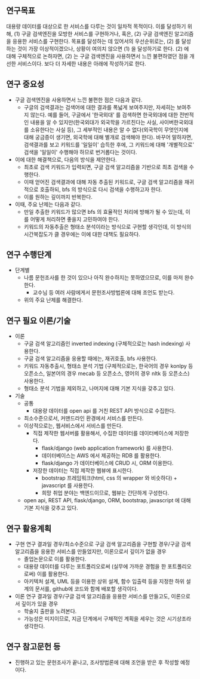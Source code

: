 연구목표
------
대용량 데이터를 대상으로 한 서비스를 다루는 것이 일차적 목적이다. 이를 달성하기 위해, (1) 구글 검색엔진을 모방한 서비스를 구현하거나, 혹은, (2) 구글 검색엔진 알고리즘을 응용한 서비스를 구현한다. 목표를 달성하는 데 있어서의 우선순위로는, (2) 를 달성하는 것이 가장 이상적이겠으나, 상황이 여의치 않으면 (1) 을 달성하기로 한다. (2) 에 대해 구체적으로 논하자면, (2) 는 구글 검색엔진을 사용하면서 느낀 불편하였던 점을 개선한 서비스이다. 보다 더 자세한 내용은 아래에 작성하기로 한다.


연구 중요성
---------
* 구글 검색엔진을 사용하면서 느낀 불편한 점은 다음과 같다.
  * 구글의 검색결과는 검색어에 대한 결과를 폭넓게 보여주지만, 자세히는 보여주지 않는다. 예를 들어, 구글에서 '한국외대' 를 검색하면 한국외대에 대한 전반적인 내용을 알 수 있지만(한국외대가 외국학을 가르친다는 사실, 사이버한국외대를 소유한다는 사실 등), 그 세부적인 내용은 알 수 없다(외국학이 무엇인지에 대해 궁금증이 생기면, 외국학에 대해 별개로 검색해야 한다). 바꾸어 말하자면, 검색결과를 보고 키워드를 '일일이' 습득한 후에, 그 키워드에 대해 '개별적으로' 검색을 '일일이' 수행해야 하므로 번거롭다는 것이다. 
* 이에 대한 해결책으로, 다음의 방식을 제안한다. 
  * 최초로 검색 키워드가 입력되면, 구글 검색 알고리즘을 기반으로 최초 검색을 수행한다. 
  * 이때 얻어진 검색결과에 대해 자동 추출된 키워드로, 구글 검색 알고리즘을 재귀적으로 호출하되, bfs 의 방식으로 다시 검색을 수행하고자 한다. 
  * 이를 원하는 깊이까지 반복한다.
* 이때, 주요 난제는 다음과 같다. 
  * 만일 추출한 키워드가 많으면 bfs 의 효율적인 처리에 방해가 될 수 있는데, 이를 어떻게 처리하면 좋을지 고민하여야 한다. 
  * 키워드의 자동추출은 형태소 분석이라는 방식으로 구현할 생각인데, 이 방식의 시간복잡도가 클 경우에는 이에 대한 대책도 필요하다.


연구 수행단계
----------
* 단계별
  * 나름 문헌조사를 한 것이 있으나 아직 완수하지는 못하였으므로, 이를 마저 완수한다.
    * 교수님 등 여러 사람에게서 문헌조사방법론에 대해 조언도 받는다.
  * 위의 주요 난제를 해결한다.


연구 필요 이론/기술
---------------
* 이론
  * 구글 검색 알고리즘인 inverted indexing (구체적으로는 hash indexing) 사용한다.
  * 구글 검색 알고리즘을 응용할 때에는, 재귀호출, bfs 사용한다.
  * 키워드 자동추출시, 형태소 분석 기법 (구체적으로는, 한국어의 경우 konlpy 등 오픈소스, 일본어의 경우 mecab 등 오픈소스, 영어의 경우 nltk 등 오픈소스) 사용한다.
  * 형태소 분석 기법을 제외하고, 나머지에 대해 기본 지식을 갖추고 있다.
* 기술
  * 공통
    * 대용량 데이터를 open api 를 거친 REST API 방식으로 수집한다.
  * 최소수준으로서, 커맨드라인 환경에서 서비스를 만든다.
  * 이상적으로는, 웹서비스에서 서비스를 만든다.
    * 직접 제작한 웹서버를 활용해서, 수집한 데이터를 데이터베이스에 저장한다.
      * flask/django (web application framework) 를 사용한다.
      * 데이터베이스는 AWS 에서 제공하는 RDB 를 활용한다.
      * flask/django 가 데이터베이스에 CRUD 시, ORM 이용한다.
    * 저장한 데이터는 직접 제작한 웹뷰에 표시한다.
      * bootstrap 프레임워크(html, css 의 wrapper 와 비슷하다) + javascript 를 사용한다. 
      * 희망 취업 분야는 백엔드이므로, 웹뷰는 간단하게 구성한다.
  * open api, REST API, flask/django, ORM, bootstrap, javascript 에 대해 기본 지식을 갖추고 있다.
   


연구 활용계획
----------
* 구현 연구 결과일 경우/최소수준으로 구글 검색 알고리즘을 구현할 경우/구글 검색 알고리즘을 응용한 서비스를 만들었지만, 이론으로서 깊이가 없을 경우
  * 졸업논문으로 이를 활용한다.
  * 대용량 데이터를 다루는 포트폴리오로써 (실무에 가까운 경험을 한 포트폴리오로써) 이를 활용한다.
  * 아키텍처 설계, UML 등을 이용한 상위 설계, 함수 입출력 등을 지정한 하위 설계의 문서를, github에 코드와 함께 배포할 생각이다.
* 이론 연구 결과일 경우/구글 검색 알고리즘을 응용한 서비스를 만들고도, 이론으로서 깊이가 있을 경우
  * 학술지 출판을 노려본다.
  * 가능성은 미지이므로, 지금 단계에서 구체적인 계획을 세우는 것은 시기상조라 생각한다.


연구 참고문헌 등
------------
* 진행하고 있는 문헌조사가 끝나고, 조사방법론에 대해 조언을 받은 후 작성할 예정이다.
